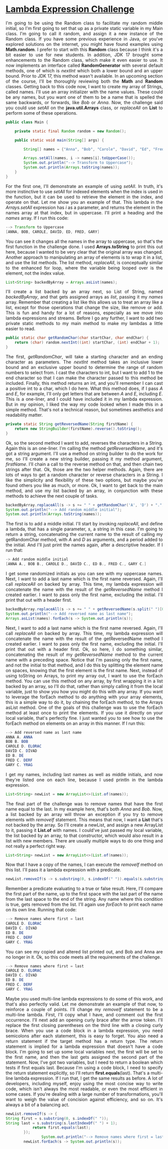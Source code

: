 # [Lambda Expression Challenge]()

<div align="justify">

I'm going to be using the Random class to facilitate my random middle initial, 
so I'm first going to set that up as a private static variable in my Main class. 
I'm going to call it random, and assign it a new instance of the Random class. 
If you have some previous experience in Java, 
or you've explored solutions on the internet, 
you might have found examples using **Math.random**. 
I prefer to start with this **Random** class 
because I think it's a bit easier to use for new students. 
In addition, JDK 17 brought some enhancements to the Random class, 
which make it even easier to use.
It now implements an interface called **RandomGenerator** 
with several default methods, 
one of which is _nextInt_ which both a lower bound and an upper bound.
Prior to JDK 17, this method wasn't available. 
In an upcoming section of the course, I'll be thoroughly reviewing
both the **Math** and **Random** classes. 
Getting back to this code now, I want to create
my array of Strings, called names. 
I'll use an array initializer with the name values. 
These could be any names, but
you want one of them to be a name that is spelled the same backwards, 
or forwards, like _Bob_ or _Anna_. 
Now, the challenge
said you could use _setAll_ on the **java.util.Arrays** class, 
or _replaceAll_ on **List** to perform some of these operations.

```java  
public class Main {

    private static final Random random = new Random();

    public static void main(String[] args) {

        String[] names = {"Anna", "Bob", "Carole", "David", "Ed", "Fred", "Gary"};

        Arrays.setAll(names, i -> names[i].toUpperCase());
        System.out.println("--> Transform to Uppercase");
        System.out.println(Arrays.toString(names));
    }
}
```

For the first one, I'll demonstrate an example of using _setAll_. 
In truth, it's more instinctive to use _setAll_ for indexed elements 
when the index is used in the function, 
but it can be used to retrieve the element in the index, 
and operate on that. 
Let me show you an example of that. 
This lambda in the _Arrays.setAll_ expression has _i_ as a parameter,
and returns the element in the names array at that index, but in uppercase. 
I'll print a heading and the _names_ array.
If I run this code:

```java  
--> Transform to Uppercase
[ANNA, BOB, CAROLE, DAVİD, ED, FRED, GARY]
```
                
You can see it changes all the names in the array to uppercase, 
so that's the first function in the challenge done. 
I used **Arrays.toString** to print this out here, 
because I wanted to be very clear that the original array was changed.
Another approach to manipulating an array of elements is to wrap it in a list, 
and use the list methods.
The list method, _replaceAll_, is conceptually similar to the enhanced for loop, 
where the variable being looped over is the element, not the index value.

```java  
List<String> backedByArray = Arrays.asList(names);
```

I'll create a list backed by an array next, so List of String, 
named _backedByArray_, and that gets assigned arrays as _list_, 
passing it my _names_ array. 
Remember that creating a list like this allows us to treat an array
like a list, except for those operations that change the size, like remove or add. 
This is fun and handy for a lot of reasons, 
especially as we move into lambda expressions and streams. 
Before I go any further, I want to add two private static methods 
to my main method to make my lambdas a little easier to read.

```java  
public static char getRandomChar(char startChar, char endChar) {
    return (char) random.nextInt((int) startChar, (int) endChar + 1);
}
```

The first, _getRandomChar_, will take a starting character 
and an ending character as parameters. 
The _nextInt_ method takes an inclusive lower bound 
and an exclusive upper bound to determine 
the range of random numbers to select from.
I cast the characters to int, but I want to add 1 to the end character 
so that I can make the character passed to this method be included. 
Finally, this method returns an int, 
and you'll remember I can cast a positive int to a char, which I do here. 
What this method does, if I pass _A_ and _E_, for example, 
I'll only get letters that are between _A_ and _E_, including _E_. 
This is a one-liner, and I could have included it in my lambda expression. 
But in my opinion, I liked the way my code looked 
when I made this in a simple method. 
That's not a technical reason, but sometimes aesthetics and readability matter.

```java  
private static String getReversedName(String firstName) {
    return new StringBuilder(firstName).reverse().toString();
}
```

Ok, so the second method I want to add, reverses the characters in a String. 
Again this is an one-liner. 
I'm calling the method _getReversedName_, and it's got a string argument. 
I'll use a method on string builder to do the work for me, 
so I'll create a new string builder, passing it my method argument, _firstName_. 
I'll chain a call to the reverse method on that, and then chain two strings after that. 
Ok, those are the two helper methods.
Again, there are lots of ways to get a random character or reverse characters in a String. 
I like the simplicity and flexibility of these two options, 
but maybe you've found others you like as much, or more. 
Ok, I want to get back to the main method, and use my list backed by an array, 
in conjunction with these methods to achieve the next couple of tasks.

```java  
backedByArray.replaceAll(s -> s += " " + getRandomChar('A', 'D') + ".");
System.out.println("--> Add random middle initial");
System.out.println(Arrays.toString(names));
```

The first is to add a middle initial. 
I'll start by invoking _replaceAll_, and define a lambda, 
that has a single parameter, _s_, a string in this case. 
I'm going to return a string, concatenating the current name to the result of
calling my getRandomChar method, with _A_ and _D_ as arguments, 
and a period added to the initial. 
And I'll just print the names again, after a descriptive header. 
If I run that:

```java  
-> Add random middle initial
[ANNA A., BOB B., CAROLE D., DAVİD C., ED B., FRED C., GARY C.]
```
                
I get some randomized initials as you can see with my uppercase names.
Next, I want to add a last name which is the first name reversed. 
Again, I'll call _replaceAll_ on backed by array. 
This time, my lambda expression will concatenate the name 
with the result of the _getReversedName_ method I created earlier. 
I want to pass only the first name, excluding the initial. 
I'll print that out with a header first.

```java  
backedByArray.replaceAll(s -> s += " " + getReversedName(s.split(" ")[0]));
System.out.println("--> Add reversed name as last name");
Arrays.asList(names).forEach(s -> System.out.println(s));
```

Next, I want to add a last name which is the first name reversed. 
Again, I'll call _replaceAll_ on backed by array.
This time, my lambda expression will concatenate the name 
with the result of the getReversedName method I created earlier. 
I want to pass only the first name, excluding the initial. 
I'll print that out with a header first. 
Ok, so here, I do something similar, 
concatenating the result of my _getReversedName_ method to the current name 
with a preceding space. 
Notice that I'm passing only the first name, 
and not the initial to that method, and I do this by splitting the element name on spaces, 
knowing that the first element is the first name.
Next, instead of using toString on Arrays, to print my array out, 
I want to use the forEach method. 
You can use this method on any array, by first wrapping it in a list backed by an array, 
so I'll do that, rather than simply calling it from the local variable, 
just to show you how you might do this with any array. 
If you want to leverage the forEach method to do anything with your array elements, 
this is a simple way to do it, by chaining the forEach method, to the Arrays asList method. 
One of the goals of this challenge was to use the forEach method at least once 
to print the elements. 
If you use it directly on your local variable, that's perfectly fine. 
I just wanted you to see how to use the forEach method on elements 
on an array in this manner. 
If I run this:

```java  
--> Add reversed name as last name
ANNA A. ANNA
BOB B. BOB
CAROLE D. ELORAC
DAVİD C. DİVAD
ED B. DE
FRED C. DERF
GARY C. YRAG
```
                
I get my names, including last names as well as middle initials, 
and now they're listed one on each line, because I used println in the lambda expression.

```java  
List<String> newList = new ArrayList<>(List.of(names));
```

The final part of the challenge was to remove names 
that have the first name equal to the last. 
In my example here, that's both _Anna_ and _Bob_. 
Now, a list backed by an array will throw an exception
if you try to remove elements with _removeIf_ statement. 
This means that now, I want a **List** that's not backed by the array. 
So I'll create a newList, and assign a new ArrayList to it, 
passing it **List.of** with names. 
I could've just passed my local variable, the list backed by an array, 
to that constructor, which would also result in a list with new members.
There are usually multiple ways to do one thing 
and not really a perfect right way.

```java  
List<String> newList = new ArrayList<>(List.of(names));
```

Now that I have a copy of the names, 
I can execute the _removeIf_ method on this list. 
I'll pass it a lambda expression with a predicate.

```java  
newList.removeIf(s -> s.substring(0, s.indexOf(" ")).equals(s.substring(s.lastIndexOf(" ") + 1)));
```
                
Remember a predicate evaluating to a true or false result. 
Here, I'll compare the first part of the name, 
up to the first space with the last part of the name 
from the last space to the end of the string. 
Any name where this condition is true, gets removed from the list. 
I'll again use _forEach_ to print each name on its own line. 
Running that code:

```java  
--> Remove names where first = last
CAROLE D. ELORAC
DAVİD C. DİVAD
ED B. DE
FRED C. DERF
GARY C. YRAG
```
                
You can see my copied and altered list printed out,
and Bob and Anna are no longer in it. 
Ok, so this code meets all the requirements of the challenge.

```java  
--> Remove names where first = last
CAROLE D. ELORAC
DAVİD C. DİVAD
ED B. DE
FRED C. DERF
GARY C. YRAG
```

Maybe you used multi-line lambda expressions to do some of this work, 
and that's also perfectly valid. 
Let me demonstrate an example of that now, to reinforce a couple of points. 
I'll change my _removeIf_ statement to be a multi-line lambda. 
First, I'll copy what I have, and comment out the first occurrence. 
I'll next add an opening curly brace after the arrow token. 
I'll replace the first closing parentheses on the third line 
with a closing curly brace. 
When you use a code block in a lambda expression, you need semicolons 
after each statement, this is easy to forget. 
You also need a return statement if the target method has a return type. 
The return statement is implied for a lambda expression that doesn't have a code block. 
I'm going to set up some local variables next, 
the first will be set to the first name,
and then the last gets assigned the second part of the statement. 
Now, I've got two variables, but I need to return a boolean 
which tests if first equals last. 
Because I'm using a code block, I need to specify the return statement explicitly,
so I'll return **first.equals**(last). 
That's a multi-line lambda expression. 
If I run that, I get the same results as before. 
A lot of developers, including myself, enjoy using the most concise way to write code, 
which isn't always the most readable, or even the most efficient in some cases. 
If you're dealing with a large number of transformations,
you'll want to weigh the value of concision against efficiency, and so on. 
It's always a bit of a balancing act.

```java  
newList.removeIf(s -> {
String first = s.substring(0, s.indexOf(" "));
String last = s.substring(s.lastIndexOf(" ") + 1);
            return first.equals(last);
        });
                System.out.println("--> Remove names where first = last");
        newList.forEach(s -> System.out.println(s));
```
</div>